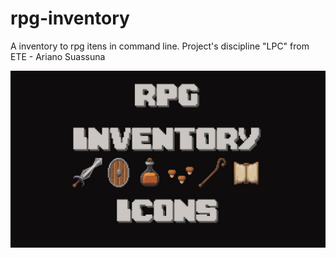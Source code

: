 # rpg-inventory

A inventory to rpg itens in command line. Project's discipline "LPC" from ETE - Ariano Suassuna


![inventory image ilustative](https://github.com/alissonalbuquerque/rpg-inventory/blob/main/readme_assets/image_ilustrative.jpg)